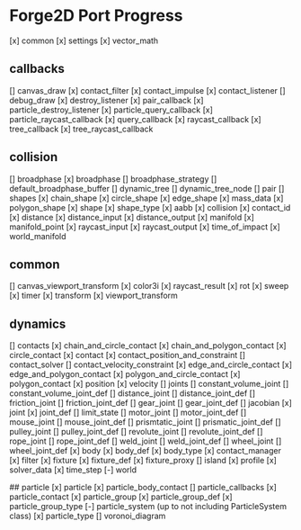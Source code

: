 # Forge2D Port Progress

[x] common
[x] settings
[x] vector_math

## callbacks
[] canvas_draw
[x] contact_filter
[x] contact_impulse
[x] contact_listener
[] debug_draw
[x] destroy_listener
[x] pair_callback
[x] particle_destroy_listener
[x] particle_query_callback
[x] particle_raycast_callback
[x] query_callback
[x] raycast_callback
[x] tree_callback
[x] tree_raycast_callback

## collision
[] broadphase
	[x] broadphase
	[] broadphase_strategy
	[] default_broadphase_buffer
	[] dynamic_tree
	[] dynamic_tree_node
	[] pair
[] shapes
	[x] chain_shape
	[x] circle_shape
	[x] edge_shape
	[x] mass_data
	[x] polygon_shape
	[x] shape
	[x] shape_type
[x] aabb
[x] collision
[x] contact_id
[x] distance
[x] distance_input
[x] distance_output
[x] manifold
[x] manifold_point
[x] raycast_input
[x] raycast_output
[x] time_of_impact
[x] world_manifold

## common
[] canvas_viewport_transform
[x] color3i
[x] raycast_result
[x] rot
[x] sweep
[x] timer
[x] transform
[x] viewport_transform

## dynamics
[] contacts
	[x] chain_and_circle_contact
	[x] chain_and_polygon_contact
	[x] circle_contact
	[x] contact
	[x] contact_position_and_constraint
	[] contact_solver
	[] contact_velocity_constraint
	[x] edge_and_circle_contact
	[x] edge_and_polygon_contact
	[x] polygon_and_circle_contact
	[x] polygon_contact
	[x] position
	[x] velocity
[] joints
	[] constant_volume_joint
	[] constant_volume_joint_def
	[] distance_joint
	[] distance_joint_def
	[] friction_joint
	[] friction_joint_def
	[] gear_joint
	[] gear_joint_def
	[] jacobian
	[x] joint
	[x] joint_def
	[] limit_state
	[] motor_joint
	[] motor_joint_def
	[] mouse_joint
	[] mouse_joint_def
	[] prismtatic_joint
	[] prismatic_joint_def
	[] pulley_joint
	[] pulley_joint_def
	[] revolute_joint
	[] revolute_joint_def
	[] rope_joint
	[] rope_joint_def
	[] weld_joint
	[] weld_joint_def
	[] wheel_joint
	[] wheel_joint_def
[x] body
[x] body_def
[x] body_type
[x] contact_manager
[x] filter
[x] fixture
[x] fixture_def
[x] fixture_proxy
[] island
[x] profile
[x] solver_data
[x] time_step
[-] world

## particle
[x] particle
[x] particle_body_contact
[] particle_callbacks
[x] particle_contact
[x] particle_group
[x] particle_group_def
[x] particle_group_type
[-] particle_system (up to not including ParticleSystem class)
[x] particle_type
[] voronoi_diagram